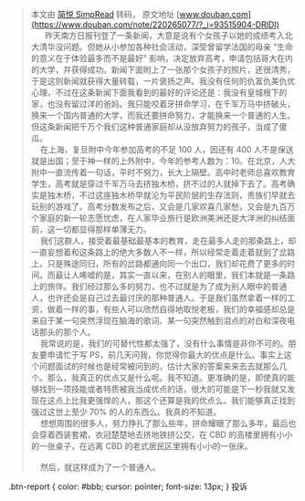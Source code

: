 > 本文由 [简悦 SimpRead](http://ksria.com/simpread/) 转码， 原文地址 [www.douban.com](https://www.douban.com/note/220265077/?_i=93515904-DRlDI)       昨天南方日报刊登了一条新闻，大意是说有个女孩子以她的成绩考入北大清华没问题。但她从小参加各种社会活动，深受曾留学法国的母亲 “生命的意义在于体验最多而不是最好” 影响，决定放弃高考，申请包括哥大在内的大学，并获得成功。新闻下面附上了一张那个女孩子的照片，还很清秀，于是这则新闻就获得大量转载，一片褒扬之声。我没有任何的仇富仇美仇优心理，不过在这条新闻下面我看到的最好的评论还是：我没有皇城根下的家，也没有留过洋的爸妈。我只能咬着牙拼命学习，在千军万马中挤破头，换来一个国内普通的大学，而我还要拼命努力，才能换来一个普通的人生。但这条新闻把千万个我们这种普通家庭却从没放弃努力的孩子，当成了傻瓜。  
    在上海，复旦附中今年参加高考的不足 100 人，因还有 400 人不是保送就是出国；至于神一样的上外附中，今年的参考人数为：10。在北京，人大附中一直流传着一句话，平时不努力，长大上隔壁。高中时老师总喜欢教育学生，高考就是穿过千军万马去挤独木桥，挤不过的人就掉下去了。高考确实是独木桥，不过这座独木桥早就沦为平民阶层的生存法则，贵族们早就去玩别的游戏了。高考分数发布之后，又会是几家欢喜几家愁，又会是九百万个家庭的新一轮志愿忧虑，在人家毕业旅行是欧洲美洲还是大洋洲的纠结面前，这一切都显得那样单薄无力。  
    我们这群人，接受着最基础最基本的教育，走在最多人走的那条路上，却一直妄想着和这条路上的绝大多数人不一样，所以经常走着走着就到了岔路上。只是殊途同归，所有的岔路都通向同一个出口，我们却花费了更多的时间。而最让人唏嘘的是，其实一直以来，在别人的眼里，我们本就是一条路上的旅伴。我们经过那么多的努力，也不过就是为了成为别人眼中的普通人，也许还会是自己过去最讨厌的那种普通人。于是我们虽然拿着一样的工资，做着一样的事，有些人可以欣然自得地取悦老板，我们的幸福感却总是来自于某一句突然浮现在脑海的歌词、某一句突然触到泪点的对白和深夜电话那头的那个人。  
    我常说的是，我们的可替代性都太强了，没有什么事情是非你不可的。朋友要申请忙于写 PS，前几天问我，你觉得你最大的优点是什么。事实上这个问题面试的时候也是经常被问到的，估计大家的答案来来去去就那么几个。那么，我真正的优点又是什么呢。我不知道。更准确的是，即使真的能够找到一项技能或者特质被我当成优点的话，很大的可能是下一秒我就又发现在这点上比我更强悍的人，那这个还算是我的优点么。我们能够真正找到强过这世上至少 70% 的人的东西么。我真的不知道。  
    想想周围的很多人，努力挣扎了那么些年，拼命耀眼了那么多年，最后也会穿着西装套裙，衣冠楚楚地去挤地铁挤公交，在 CBD 的高楼里拥有小小的一张桌子，在远离 CBD 的老式居民区里拥有小小的一张床。  
      
    然后，就这样成为了一个普通人。

 .btn-report { color: #bbb; cursor: pointer; font-size: 13px; } 投诉